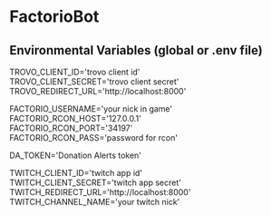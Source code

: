 # FactorioBot

## Environmental Variables (global or .env file)

TROVO_CLIENT_ID='trovo client id' <br>
TROVO_CLIENT_SECRET='trovo client secret' <br>
TROVO_REDIRECT_URL='http://localhost:8000' <br>

FACTORIO_USERNAME='your nick in game' <br>
FACTORIO_RCON_HOST='127.0.0.1' <br>
FACTORIO_RCON_PORT='34197' <br>
FACTORIO_RCON_PASS='password for rcon' <br>

DA_TOKEN='Donation Alerts token' <br>

TWITCH_CLIENT_ID='twitch app id' <br>
TWITCH_CLIENT_SECRET='twitch app secret' <br>
TWITCH_REDIRECT_URL='http://localhost:8000' <br>
TWITCH_CHANNEL_NAME='your twitch nick'
